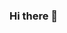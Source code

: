 ### Hi there 👋

<!--
**git4l/git4l** is a ✨ _special_ ✨ repository because its `README.md` (this file) appears on your GitHub profile.

Here are some ideas to get you started:

- 🔭 I’m currently working on mon bral
- 🌱 I’m currently learning ...  python
- 👯 I’m looking to collaborate on .
- 🤔 I’m looking for help with ...  coding
- 💬 Ask me about ...             
- 📫 How to reach me: ...          
- 😄 Pronouns: ...
- ⚡ Fun fact: ...
-->
